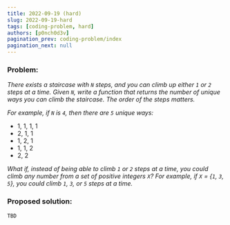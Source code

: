 ```yaml
---
title: 2022-09-19 (hard)
slug: 2022-09-19-hard
tags: [coding-problem, hard]
authors: [p0nch0d3v]
pagination_prev: coding-problem/index
pagination_next: null
---
```

### Problem:
*There exists a staircase with `N` steps, and you can climb up either `1` or `2` steps at a time. Given `N`, write a function that returns the number of unique ways you can climb the staircase. The order of the steps matters.*

*For example, if `N` is `4`, then there are `5` unique ways:*

- 1, 1, 1, 1
- 2, 1, 1
- 1, 2, 1
- 1, 1, 2
- 2, 2

*What if, instead of being able to climb `1` or `2` steps at a time, you could climb any number from a set of positive integers `X`? For example, if `X` = {`1`, `3`, `5`}, you could climb `1`, `3`, or `5` steps at a time.*

### Proposed solution:
```TBD```
